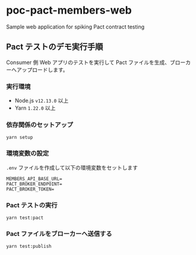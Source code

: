 # poc-pact-members-web
Sample web application for spiking Pact contract testing

## Pact テストのデモ実行手順
Consumer 側 Web アプリのテストを実行して Pact ファイルを生成、ブローカーへアップロードします。

### 実行環境
- Node.js `v12.13.0` 以上
- Yarn `1.22.0` 以上

### 依存関係のセットアップ
```shell
yarn setup
```

### 環境変数の設定
`.env` ファイルを作成して以下の環境変数をセットします
```
MEMBERS_API_BASE_URL=
PACT_BROKER_ENDPOINT=
PACT_BROKER_TOKEN=
```

### Pact テストの実行
```shell
yarn test:pact
```

### Pact ファイルをブローカーへ送信する
```shell
yarn test:publish
```

